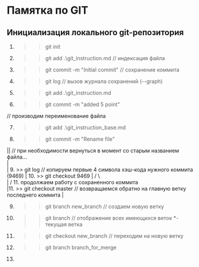 # Памятка по GIT
## Инициализация локального git-репозитория
1. >> git init
2. >> git add .\git_instruction.md      // индексация файла
3. >> git commit -m "Initial commit"    // сохранение коммита

4. >> git log                           // вызов журнала сохранений (--graph)

5. >> git add .\git_instruction.md
6. >> git commit -m "added 5 point"

// производим переименование файла

7. >> git add .\git_instruction_base.md
8. >> git commit -m "Rename file"

||  // при необходимости вернуться в момент со старым названием файла...    
| \
|  9. >> git log                        // копируем первые 4 символа хэш-кода нужного коммита (9469)
|  10. >> git checkout 9469
|  /  \                
| /    11. продолжаем работу с сохраненного коммита                 
|11. >> git checkout master             // возвращаемся обратно на главную ветку последнего коммита
|

9. >> git branch new_branch             // создаем новую ветку
10. >> git branch                       // отображение всех имеющихся веток *-текущая ветка
11. >> git checkout new_branch          // переходим на новую ветку
12. >> git branch branch_for_merge      
13. 